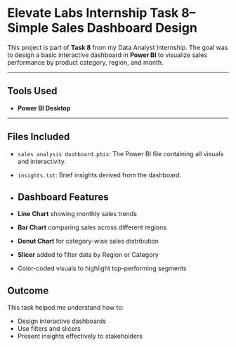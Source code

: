 # Elevate Labs Internship Task 8– Simple Sales Dashboard Design

This project is part of **Task 8** from my Data Analyst Internship. The goal was to design a basic interactive dashboard in **Power BI** to visualize sales performance by product category, region, and month.

---

##  Tools Used
- **Power BI Desktop**

---

##  Files Included
- `sales analysis dashboard.pbix`: The Power BI file containing all visuals and interactivity.
- `insights.txt`: Brief insights derived from the dashboard.

- ##  Dashboard Features
- **Line Chart** showing monthly sales trends
- **Bar Chart** comparing sales across different regions
- **Donut Chart** for category-wise sales distribution
- **Slicer** added to filter data by Region or Category
- Color-coded visuals to highlight top-performing segments

##  Outcome
This task helped me understand how to:
- Design interactive dashboards
- Use filters and slicers
- Present insights effectively to stakeholders


